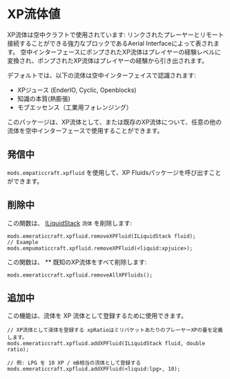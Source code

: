 # XP流体値

XP流体は空中クラフトで使用されています: リンクされたプレーヤーとリモート接続することができる強力なブロックであるAerial Interfaceによって表されます。 空中インターフェースにポンプされたXP流体はプレイヤーの経験レベルに変換され、ポンプされたXP流体はプレイヤーの経験から引き出されます。

デフォルトでは、以下の流体は空中インターフェイスで認識されます:

* XPジュース (EnderIO, Cyclic, Openblocks)
* 知識の本質(熱膨張)
* モブエッセンス（工業用フォレンジング）

このパッケージは、XP流体として、または既存のXP流体について、任意の他の流体を空中インターフェースで使用することができます。

## 発信中

`mods.empaticcraft.xpfluid` を使用して、XP Fluidsパッケージを呼び出すことができます。

## 削除中

この関数は、 [ILiquidStack](/Vanilla/Liquids/ILiquidStack/) `流体` を削除します:

```zenscript
mods.emeraticcraft.xpfluid.removeXPFluid(ILiquidStack fluid);
// Example
mods.empumaticcraft.xpfluid.removeXPFluid(<liquid:xpjuice>);
```

この関数は、 ** 既知のXP流体をすべて削除します:

```zenscript
mods.emeraticcraft.xpfluid.removeAllXPFluids();
```

## 追加中

この機能は、流体を XP 流体として登録するために使用できます。

```zenscript
// XP流体として液体を登録する xpRatioはミリバケットあたりのプレーヤーXPの量を定義します。
mods.emeraticcraft.xpfluid.addXPFluid(ILiquidStack fluid, double ratio);

// 例: LPG を 10 XP / mB相当の流体として登録する
mods.emeraticcraft.xpfluid.addXPFluid(<liquid:lpg>, 10);
```